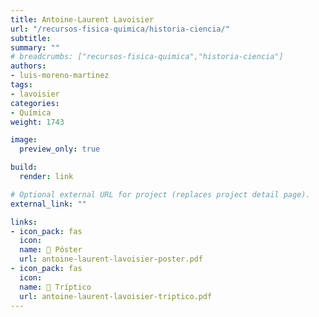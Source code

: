 ```yaml
---
title: Antoine-Laurent Lavoisier
url: "/recursos-fisica-quimica/historia-ciencia/"
subtitle:
summary: ""
# breadcrumbs: ["recursos-fisica-quimica","historia-ciencia"]
authors:
- luis-moreno-martinez
tags:
- lavoisier
categories:
- Química
weight: 1743

image:
  preview_only: true

build:
  render: link

# Optional external URL for project (replaces project detail page).
external_link: ""

links:
- icon_pack: fas
  icon:
  name: 📜 Póster
  url: antoine-laurent-lavoisier-poster.pdf
- icon_pack: fas
  icon:
  name: 📖 Tríptico
  url: antoine-laurent-lavoisier-triptico.pdf
---
```

